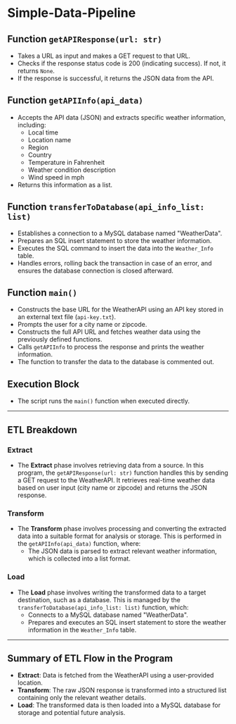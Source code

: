 # Simple-Data-Pipeline
## Function `getAPIResponse(url: str)`

- Takes a URL as input and makes a GET request to that URL.
- Checks if the response status code is 200 (indicating success). If not, it returns `None`.
- If the response is successful, it returns the JSON data from the API.

## Function `getAPIInfo(api_data)`

- Accepts the API data (JSON) and extracts specific weather information, including:
  - Local time
  - Location name
  - Region
  - Country
  - Temperature in Fahrenheit
  - Weather condition description
  - Wind speed in mph
- Returns this information as a list.

## Function `transferToDatabase(api_info_list: list)`

- Establishes a connection to a MySQL database named "WeatherData".
- Prepares an SQL insert statement to store the weather information.
- Executes the SQL command to insert the data into the `Weather_Info` table.
- Handles errors, rolling back the transaction in case of an error, and ensures the database connection is closed afterward.

## Function `main()`

- Constructs the base URL for the WeatherAPI using an API key stored in an external text file (`api-key.txt`).
- Prompts the user for a city name or zipcode.
- Constructs the full API URL and fetches weather data using the previously defined functions.
- Calls `getAPIInfo` to process the response and prints the weather information.
- The function to transfer the data to the database is commented out.

## Execution Block

- The script runs the `main()` function when executed directly.

---

## ETL Breakdown

### Extract

- The **Extract** phase involves retrieving data from a source. In this program, the `getAPIResponse(url: str)` function handles this by sending a GET request to the WeatherAPI. It retrieves real-time weather data based on user input (city name or zipcode) and returns the JSON response.

### Transform

- The **Transform** phase involves processing and converting the extracted data into a suitable format for analysis or storage. This is performed in the `getAPIInfo(api_data)` function, where:
  - The JSON data is parsed to extract relevant weather information, which is collected into a list format.

### Load

- The **Load** phase involves writing the transformed data to a target destination, such as a database. This is managed by the `transferToDatabase(api_info_list: list)` function, which:
  - Connects to a MySQL database named "WeatherData".
  - Prepares and executes an SQL insert statement to store the weather information in the `Weather_Info` table.

---

## Summary of ETL Flow in the Program

- **Extract**: Data is fetched from the WeatherAPI using a user-provided location.
- **Transform**: The raw JSON response is transformed into a structured list containing only the relevant weather details.
- **Load**: The transformed data is then loaded into a MySQL database for storage and potential future analysis.
